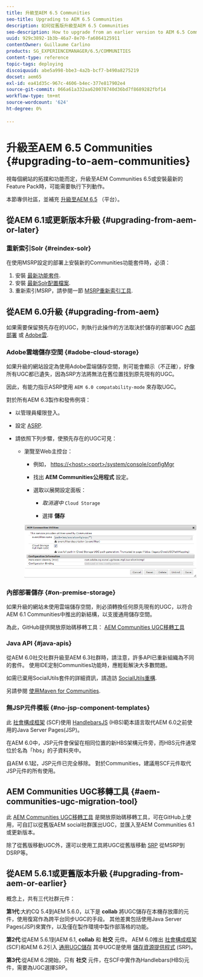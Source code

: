```yaml
---
title: 升級至AEM 6.5 Communities
seo-title: Upgrading to AEM 6.5 Communities
description: 如何從舊版升級至AEM 6.5 Communities
seo-description: How to upgrade from an earlier version to AEM 6.5 Communities
uuid: 929c3892-1b3b-46a7-8e70-fa6864125911
contentOwner: Guillaume Carlino
products: SG_EXPERIENCEMANAGER/6.5/COMMUNITIES
content-type: reference
topic-tags: deploying
discoiquuid: abe5a998-bbe3-4a2b-bcf7-b490a8275219
docset: aem65
exl-id: ea41d35c-967c-4606-b4ec-377e817902e4
source-git-commit: 066a61a332aa620078740d36bd7f8689282fbf14
workflow-type: tm+mt
source-wordcount: '624'
ht-degree: 0%

---
```


# 升級至AEM 6.5 Communities {#upgrading-to-aem-communities}

視每個網站的拓撲和功能而定，升級至AEM Communities 6.5或安裝最新的Feature Pack時，可能需要執行下列動作。

本節專供社區，並補充 [升級至AEM 6.5](/help/sites-deploying/upgrade.md) （平台）。

## 從AEM 6.1或更新版本升級 {#upgrading-from-aem-or-later}

### 重新索引Solr {#reindex-solr}

在使用MSRP設定的部署上安裝新的Communities功能套件時，必須：

1. 安裝 [最新功能套件](/help/communities/deploy-communities.md#latestfeaturepack).
1. 安裝 [最新Solr配置檔案](/help/communities/msrp.md#upgrading).
1. 重新索引MSRP，請參閱一節 [MSRP重新索引工具](/help/communities/msrp.md#msrp-reindex-tool).

## 從AEM 6.0升級 {#upgrading-from-aem}

如果需要保留預先存在的UGC，則執行此操作的方法取決於儲存的部署UGC [內部部署](#on-premise-storage) 或 [Adobe雲](#adobe-cloud-storage).

### Adobe雲端儲存空間 {#adobe-cloud-storage}

如果升級的網站設定為使用Adobe雲端儲存空間，則可能會顯示（不正確），好像所有UGC都已遺失，因為SRP方法將無法在舊位置找到原先現有的UGC。

因此，有能力指示ASRP使用 `AEM 6.0 compatability-mode` 來存取UGC。

對於所有AEM 6.3製作和發佈例項：

* 以管理員權限登入。
* 設定 [ASRP](/help/communities/asrp.md).
* 請依照下列步驟，使預先存在的UGC可見：

   * 瀏覽至Web主控台：

      * 例如， [https://&lt;host>:&lt;port>/system/console/configMgr](https://localhost:4502/system/console/configMgr)

      * 找出 **AEM Communities公用程式** 設定。
      * 選取以展開設定面板：

         * *取消選中* `Cloud Storage`

         * 選擇 **儲存**

      ![實用程式](assets/utilities.png)


### 內部部署儲存 {#on-premise-storage}

如果升級的網站未使用雲端儲存空間，則必須轉換任何原先現有的UGC，以符合AEM 6.1 Communities中推出的新結構，以支援通用儲存空間。

為此，GitHub提供開放原始碼移轉工具：
[AEM Communities UGC移轉工具](https://github.com/Adobe-Marketing-Cloud/communities-ugc-migration)

### Java API {#java-apis}

從AEM 6.0社交社群升級至AEM 6.3社群時，請注意，許多API已重新組織為不同的套件。 使用IDE定制Communities功能時，應輕鬆解決大多數問題。

如需已棄用SocialUtils套件的詳細資訊，請造訪 [SocialUtils重構](/help/communities/socialutils.md).

另請參閱 [使用Maven for Communities](/help/communities/maven.md).

### 無JSP元件模板 {#no-jsp-component-templates}

此 [社會構成框架](/help/communities/scf.md) (SCF)使用 [HandlebarsJS](https://handlebarsjs.com/) (HBS)範本語言取代AEM 6.0之前使用的Java Server Pages(JSP)。

在AEM 6.0中，JSP元件會保留在相同位置的新HBS架構元件旁，而HBS元件通常位於名為「hbs」的子資料夾中。

自AEM 6.1起，JSP元件已完全移除。 對於Communities，建議用SCF元件取代JSP元件的所有使用。

## AEM Communities UGC移轉工具 {#aem-communities-ugc-migration-tool}

此 [AEM Communities UGC移轉工具](https://github.com/Adobe-Marketing-Cloud/communities-ugc-migration) 是開放原始碼移轉工具，可在GitHub上使用，可自訂以從舊版AEM social社群匯出UGC，並匯入至AEM Communities 6.1或更新版本。

除了從舊版移動UGC外，還可以使用工具將UGC從舊版移動 [SRP](/help/communities/working-with-srp.md) 從MSRP到DSRP等。

## 從AEM 5.6.1或更舊版本升級 {#upgrading-from-aem-or-earlier}

概念上，共有三代社群元件：

**第1代**:大約CQ 5.4到AEM 5.6.0，以下是 **collab** 將UGC儲存在本機存放庫的元件，使用復寫作為跨平台同步UGC的手段。 其他差異包括使用Java Server Pages(JSP)來實作，以及僅在製作環境中製作部落格的功能。

**第2代**:從AEM 5.6.1到AEM 6.1, **collab** 和 **社交** 元件。 AEM 6.0推出 [社會構成框架](/help/communities/scf.md) (SCF)和AEM 6.2引入 [通用UGC儲存](/help/communities/working-with-srp.md) 其中UGC是使用 [儲存資源提供程式](/help/communities/srp.md) (SRP)。

**第3代**:從AEM 6.2開始，只有 **社交** 元件，在SCF中實作為Handlebars(HBS)元件，需要為UGC選擇SRP。
